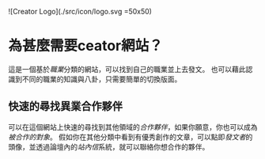 ![Creator Logo](./src/icon/logo.svg =50x50)

# 為甚麼需要ceator網站？
這是一個基於*職業*分類的網站，可以找到自己的職業並上去發文。
也可以藉此認識到不同的職業的知識與八卦，只需要簡單的切換版面。

## 快速的尋找異業合作夥伴
可以在這個網站上快速的尋找到其他領域的*合作夥伴*，如果你願意，你也可以成為*被合作的對象*。
假如你在其他分類中看到有優秀創作的文章，可以點即*發文者*的頭像，並透過論壇內的*站內信*系統，就可以聯絡你想合作的夥伴。
